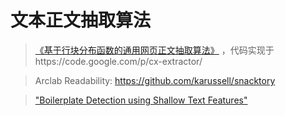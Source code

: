 # 文本正文抽取算法

>[《基于行块分布函数的通用网页正文抽取算法》](http://cx-extractor.googlecode.com/files/%E5%9F%BA%E4%BA%8E%E8%A1%8C%E5%9D%97%E5%88%86%E5%B8%83%E5%87%BD%E6%95%B0%E7%9A%84%E9%80%9A%E7%94%A8%E7%BD%91%E9%A1%B5%E6%AD%A3%E6%96%87%E6%8A%BD%E5%8F%96%E7%AE%97%E6%B3%95.pdf) ，代码实现于https://code.google.com/p/cx-extractor/

>Arclab Readability: https://github.com/karussell/snacktory

>["Boilerplate Detection using Shallow Text Features"](https://code.google.com/p/boilerpipe/)

